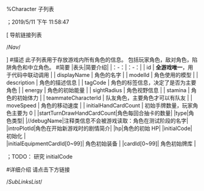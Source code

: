 
%Character 子列表

；2019/5/11 下午 11:58:47


[ 导航链接列表

/*Nav*/

]
#描述
此子列表用于存放游戏内所有角色的信息。
包括玩家角色，敌对角色，陷阱角色和中立角色。
#简要
|表头|简要介绍|
|：-：|：-：|
|  id   |   **全游戏唯一**，用于代码中联动调用  |
|  displayName   |  角色的名字  |
|  modelId  |   角色使用的模型   |
|  description  |   角色的描述信息   |
|  tagCode  |   角色的标签信息，决定了是否为主要角色   |
|  energy  |   角色的初始能量   |
|  sightRadius  |   角色视野信息 |
|  stamina  |   角色的初始体力  |
|  teammateCharacterId  |   队友角色，主要角色才可以有队友  |
|  moveSpeed  |   角色的移动速度  |
|  initialHandCardCount  |   初始手牌数量，玩家角色主要为 0   |
|startTurnDrawHandCardCount|角色每回合抽卡的数量|
|type|角色类型|
|//debugName|注释类信息不会被游戏读取：角色在测试阶段的名字|
|introPlotId|角色在开始新游戏时的剧情简介|
|hp|角色的初始 HP|
|initialCode| 初始化 |  
|initialEquipmentCardId[0~99]| 角色初始装备 | 
|cardId[0~99]| 角色初始牌库 | 


；TODO： 研究 initialCode

#详细介绍
请点击下方链接




/*SubLinksList*/



